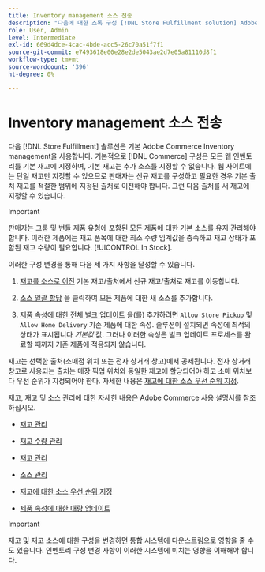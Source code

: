 ```yaml
---
title: Inventory management 소스 전송
description: "다음에 대한 스톡 구성 [!DNL Store Fulfillment solution] Adobe Commerce Inventory management 사용. 새 재고를 설정하고 기본 재고에서 재고를 이전하여 스토어 이행 솔루션에 필요한 스토어 픽업 기능을 사용하도록 구성된 소스에 할당할 수 있습니다."
role: User, Admin
level: Intermediate
exl-id: 669d4dce-4cac-4bde-acc5-26c70a51f7f1
source-git-commit: e7493618e00e28e2de5043ae2d7e05a81110d8f1
workflow-type: tm+mt
source-wordcount: '396'
ht-degree: 0%

---
```



# Inventory management 소스 전송

다음 [!DNL Store Fulfillment] 솔루션은 기본 Adobe Commerce Inventory management을 사용합니다. 기본적으로 [!DNL Commerce] 구성은 모든 웹 인벤토리를 기본 재고에 지정하며, 기본 재고는 추가 소스를 지정할 수 없습니다. 웹 사이트에는 단일 재고만 지정할 수 있으므로 판매자는 신규 재고를 구성하고 필요한 경우 기본 출처 재고를 적절한 범위에 지정된 출처로 이전해야 합니다. 그런 다음 출처를 새 재고에 지정할 수 있습니다.

>[!IMPORTANT]
>
>판매자는 그룹 및 번들 제품 유형에 포함된 모든 제품에 대한 기본 소스를 유지 관리해야 합니다. 이러한 제품에는 재고 품목에 대한 최소 수량 임계값을 충족하고 재고 상태가 포함된 재고 수량이 필요합니다. [!UICONTROL In Stock].

이러한 구성 변경을 통해 다음 세 가지 사항을 달성할 수 있습니다.

1. [재고를 소스로 이전](https://docs.magento.com/user-guide/catalog/inventory-bulk-transfer-inventory.html) 기본 재고/출처에서 신규 재고/출처로 재고를 이동합니다.

1. [소스 일괄 할당](https://docs.magento.com/user-guide/catalog/inventory-bulk-assign-sources.html) 을 클릭하여 모든 제품에 대한 새 소스를 추가합니다.

1. [제품 속성에 대한 전체 벌크 업데이트](https://docs.magento.com/user-guide/stores/bulk-product-attribute-update.html) 을(를) 추가하려면 `Allow Store Pickup` 및 `Allow Home Delivery` 기존 제품에 대한 속성. 솔루션이 설치되면 속성에 최적의 상태가 표시됩니다 *기본값* 값. 그러나 이러한 속성은 벌크 업데이트 프로세스를 완료할 때까지 기존 제품에 적용되지 않습니다.

재고는 선택한 출처(소매점 위치 또는 전자 상거래 창고)에서 공제됩니다. 전자 상거래 창고로 사용되는 출처는 매장 픽업 위치와 동일한 재고에 할당되어야 하고 소매 위치보다 우선 순위가 지정되어야 한다. 자세한 내용은 [재고에 대한 소스 우선 순위 지정](https://docs.magento.com/user-guide/catalog/inventory-stock-priority.html).

재고, 재고 및 소스 관리에 대한 자세한 내용은 Adobe Commerce 사용 설명서를 참조하십시오.

- [재고 관리](https://docs.magento.com/user-guide/catalog/inventory-management.html)

- [재고 수량 관리](https://docs.magento.com/user-guide/catalog/inventory-manage-inventory-quantities.html)

- [재고 관리](https://docs.magento.com/user-guide/catalog/inventory-stock.html)

- [소스 관리](https://docs.magento.com/user-guide/catalog/inventory-sources.html)

- [재고에 대한 소스 우선 순위 지정](https://docs.magento.com/user-guide/catalog/inventory-stock-priority.html)

- [제품 속성에 대한 대량 업데이트](https://docs.magento.com/user-guide/stores/bulk-product-attribute-update.html)


>[!IMPORTANT]
>
>재고 및 재고 소스에 대한 구성을 변경하면 통합 시스템에 다운스트림으로 영향을 줄 수도 있습니다. 인벤토리 구성 변경 사항이 이러한 시스템에 미치는 영향을 이해해야 합니다.
